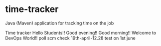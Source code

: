# time-tracker
Java (Maven) application for tracking time on the job

Time tracker
Hello Students!!
Good evening!!
Good morning!!
Welcome to DevOps World!!
poll scm check
19th-april-12.28
test on 1st june
